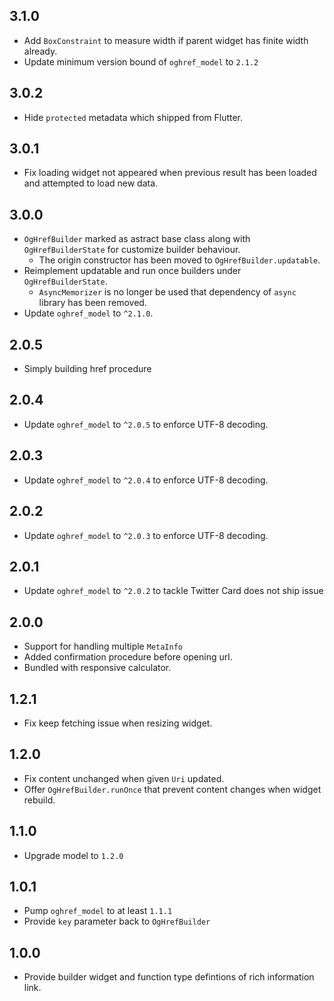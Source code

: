 ## 3.1.0

* Add `BoxConstraint` to measure width if parent widget has finite width already.
* Update minimum version bound of `oghref_model` to `2.1.2`

## 3.0.2

* Hide `protected` metadata which shipped from Flutter.

## 3.0.1

* Fix loading widget not appeared when previous result has been loaded and attempted to load new data.

## 3.0.0

* `OgHrefBuilder` marked as astract base class along with `OgHrefBuilderState` for customize builder behaviour.
    * The origin constructor has been moved to `OgHrefBuilder.updatable`.
* Reimplement updatable and run once builders under `OgHrefBuilderState`.
    * `AsyncMemorizer` is no longer be used that dependency of `async` library has been removed.
* Update `oghref_model` to `^2.1.0`.

## 2.0.5

* Simply building href procedure

## 2.0.4

* Update `oghref_model` to `^2.0.5` to enforce UTF-8 decoding.

## 2.0.3

* Update `oghref_model` to `^2.0.4` to enforce UTF-8 decoding.

## 2.0.2

* Update `oghref_model` to `^2.0.3` to enforce UTF-8 decoding.

## 2.0.1

* Update `oghref_model` to `^2.0.2` to tackle Twitter Card does not ship issue

## 2.0.0

* Support for handling multiple `MetaInfo`
* Added confirmation procedure before opening url.
* Bundled with responsive calculator.

## 1.2.1

* Fix keep fetching issue when resizing widget.

## 1.2.0

* Fix content unchanged when given `Uri` updated.
* Offer `OgHrefBuilder.runOnce` that prevent content changes when widget rebuild.

## 1.1.0

* Upgrade model to `1.2.0`

## 1.0.1

* Pump `oghref_model` to at least `1.1.1`
* Provide `key` parameter back to `OgHrefBuilder`

## 1.0.0

* Provide builder widget and function type defintions of rich information link.
